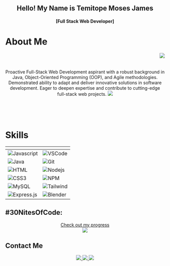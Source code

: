 <h2 align="center">
  Hello! My Name is Temitope Moses James  
</h2>
<h4 align="center">
  [Full Stack Web Developer]
</h4>

<!-- About Section -->

# About Me

<p align ="center">

<img align="right" src ="https://github.com/sametj/sametj/assets/102891262/74639570-5639-4dd1-b374-c6ca22c4fea9">

  <br>
  <br>
  <br>
  Proactive Full-Stack Web Development aspirant with a robust background in Java, Object-Oriented Programming (OOP), and Agile methodologies. Demonstrated ability to adapt and deliver innovative solutions in software development. Eager to deepen expertise and contribute to cutting-edge full-stack web projects.
<img src="![1704562985417](https://github.com/sametj/sametj/assets/102891262/f56aaec8-2dad-477c-8393-80b60be9d22d)"> 
</p>
  <br>
  <br>
  <br>



# Skills
<table align ="center">
    <thead>
        <tr>
            <th></th>
            <th></th>
        </tr>
    </thead>
    <tbody>
        <tr>
            <td><img src="https://img.shields.io/badge/Javascript-F0DB4F?style=for-the-badge&labelColor=black&logo=javascript&logoColor=F0DB4F" alt="Javascript"></td>
            <td><img src="https://img.shields.io/badge/Visual_Studio-0078d7?style=for-the-badge&logo=visual%20studio&logoColor=white" alt="VSCode"></td>
        </tr>
        <tr>
            <td><img src="https://img.shields.io/badge/java-%23ED8B00.svg?style=for-the-badge&logo=openjdk&logoColor=white" alt="Java"></td>
            <td><img src="https://img.shields.io/badge/Git-F05032?style=for-the-badge&logo=git&logoColor=white" alt="Git"></td>
        </tr>
        <tr>
            <td><img src="https://img.shields.io/badge/HTML5-E34F26?style=for-the-badge&logo=html5&logoColor=white" alt="HTML"></td>
            <td><img src="https://img.shields.io/badge/Nodejs-3C873A?style=for-the-badge&labelColor=black&logo=node.js&logoColor=3C873A" alt="Nodejs"></td>
        </tr>
        <tr>
            <td><img src="https://img.shields.io/badge/CSS3-1572B6?style=for-the-badge&logo=css3&logoColor=white" alt="CSS3"></td>
            <td><img src="https://img.shields.io/badge/NPM-%23CB3837.svg?style=for-the-badge&logo=npm&logoColor=white" alt="NPM"></td>
        </tr>
        <tr>
            <td><img src="https://img.shields.io/badge/mysql-%2300f.svg?style=for-the-badge&logo=mysql&logoColor=white" alt="MySQL"></td>
            <td><img src="https://img.shields.io/badge/Tailwind_CSS-092749?style=for-the-badge&logo=tailwindcss&logoColor=06B6D4&labelColor=000000" alt="Tailwind"></td>
        </tr>
        <tr>
            <td><img src="https://img.shields.io/badge/Express.js-000000?style=for-the-badge&logo=express&logoColor=white" alt="Express.js"></td>
            <td><img src="https://img.shields.io/badge/blender-%23F5792A.svg?style=for-the-badge&logo=blender&logoColor=white" alt="Blender"></td>
        </tr>
    </tbody>
</table>














## #30NitesOfCode:

<p align="center">
<a href="https://www.codedex.io/@Sametj/30-nites-of-code" alt="Check out my progress">
Check out my progress
<br>
<img src="https://www.codedex.io/api/petStatus?user=Sametj">
</a>
</p>

## Contact Me

<p align="center">

<a href="https://www.linkedin.com/in/temitope-james/">
  <img src = "https://img.shields.io/badge/LinkedIn-0077B5?style=for-the-badge&logo=linkedin&logoColor=white ">
</a>

<a href="https://temitope-moses-james-portfolio.netlify.app">
  <img src="https://img.shields.io/badge/Website-DC143C?style=for-the-badge&logo=medium&logoColor=white">
</a>

<a href="https://twitter.com/Same_TeeJay">
  <img src="https://img.shields.io/badge/X-%23000000.svg?style=for-the-badge&logo=X&logoColor=white">
</a>
</p>
